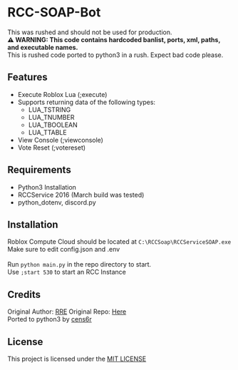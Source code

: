 # RCC-SOAP-Bot
This was rushed and should not be used for production.
<br>
**⚠️ WARNING: This code contains hardcoded banlist, ports, xml, paths, and executable names.**
<br>
This is rushed code ported to python3 in a rush. Expect bad code please.

## Features
- Execute Roblox Lua (;execute)
- Supports returning data of the following types:
  - LUA_TSTRING
  - LUA_TNUMBER
  - LUA_TBOOLEAN
  - LUA_TTABLE
- View Console (;viewconsole)
- Vote Reset (;votereset)

## Requirements
- Python3 Installation
- RCCService 2016 (March build was tested)
- python_dotenv, discord.py

## Installation
Roblox Compute Cloud should be located at `C:\RCCSoap\RCCServiceSOAP.exe`
<br>
Make sure to edit config.json and .env
<br>
<br>
Run `python main.py` in the repo directory to start.
<br>
Use `;start 530` to start an RCC Instance

## Credits
Original Author: [RRE](https://github.com/ROBLOX-Reverse-Engineering)
Original Repo: [Here](https://github.com/ROBLOX-Reverse-Engineering/RCC-SOAP-Bot)
<br>
Ported to python3 by [cens6r](https://github.com/cens6r)

## License
This project is licensed under the [MIT LICENSE](https://opensource.org/licenses/MIT)
